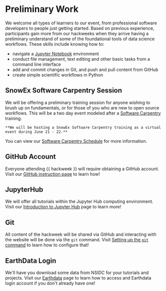 # Preliminary Work

We welcome all types of learners to our event, from professional software developers to people just getting started. Based on previous experience, participants gain more from our hackweeks when they arrive having a preliminary understand of some of the foundational tools of data science workflows. These skills include knowing how to:

* navigate a [Jupyter Notebook](https://jupyter.org/) environment
* conduct file management, text editing and other basic tasks from a command line interface
* add and commit changes in Git, and push and pull content from GitHub
* create simple scientific workflows in Python 

## SnowEx Software Carpentry Session

We will be offering a preliminary training session for anyone wishing to brush up on fundamentals, or for those of you who are new to open source workflows. This will be a two day event modeled after a [Software Carpentry](https://software-carpentry.org/) training.

```{note}
**We will be hosting a SnowEx Software Carpentry training as a virtual event during June 21 - 22.**
```

You can view our [Software Carpentry Schedule](swc) for more information.

## GitHub Account

Everyone attending {{ hackweek }} will require obtaining a GitHub account. Visit our [GitHub instruction page](github) to learn how!

## JupyterHub

We will offer all tutorials within the Jupyter Hub computing environment. Visit our [Introduction to Jupyter Hub](jupyterhub) page to learn more!

## Git

All content of the hackweek will be shared via GitHub and interacting with the
website will be done via the `git` command. Visit [Setting up the `git` command](git)
to learn how to configure that!

## EarthData Login

We'll have you download some data from NSIDC for your tutorials and projects. Visit our [Earthdata](earthdata) page to learn how to access and Earthdata login account if you don't already have one!
